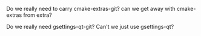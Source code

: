 Do we really need to carry cmake-extras-git? can we get away with cmake-extras from extra?

Do we really need gsettings-qt-git? Can't we just use gsettings-qt?
